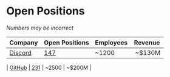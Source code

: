 # Open Positions

*Numbers may be incorrect*

| Company | Open Positions | Employees | Revenue |
|---|---|---|---|
| [Discord](https://discord.com/) | [147](https://discord.com/jobs?team=engineering) | ~1200 | ~$130M |

| [GitHub](https://github.com/) | [231](https://boards.greenhouse.io/github/jobs/3850882) | ~2500 | ~$200M |

